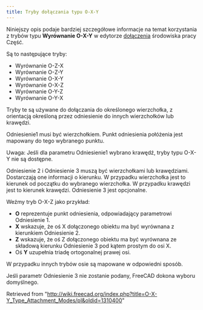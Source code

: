 ```yaml
---
title: Tryby dołączania typu O-X-Y
---
```

Niniejszy opis podaje bardziej szczegółowe informacje na temat korzystania z trybów typu **Wyrównanie O-X-Y** w edytorze [dołączenia](/Part_EditAttachment/pl "Part EditAttachment/pl") środowiska pracy Część.

Są to następujące tryby:

* Wyrównanie O-Z-X
* Wyrównanie O-Z-Y
* Wyrównanie O-X-Y
* Wyrównanie O-X-Z
* Wyrównanie O-Y-Z
* Wyrównanie O-Y-X

Tryby te są używane do dołączania do określonego wierzchołka, z orientacją określoną przez odniesienie do innych wierzchołków lub krawędzi.

Odniesienie1 musi być wierzchołkiem. Punkt odniesienia połóżenia jest mapowany do tego wybranego punktu.

Uwaga: Jeśli dla parametru Odniesienie1 wybrano krawędź, tryby typu O-X-Y nie są dostępne.

Odniesienie 2 i Odniesienie 3 muszą być wierzchołkami lub krawędziami. Dostarczają one informacji o kierunku. W przypadku wierzchołka jest to kierunek od początku do wybranego wierzchołka. W przypadku krawędzi jest to kierunek krawędzi. Odniesienie 3 jest opcjonalne.

Weźmy tryb O-X-Z jako przykład:

* **O** reprezentuje punkt odniesienia, odpowiadający parametrowi Odniesienie 1.
* **X** wskazuje, że oś X dołączonego obiektu ma być wyrównana z kierunkiem Odniesienie 2.
* **Z** wskazuje, że oś Z dołączonego obiektu ma być wyrównana ze składową kierunku Odniesienie 3 pod kątem prostym do osi X.
* Oś **Y** uzupełnia triadę ortogonalnej prawej osi.

W przypadku innych trybów osie są mapowane w odpowiedni sposób.

Jeśli parametr Odniesienie 3 nie zostanie podany, FreeCAD dokona wyboru domyślnego.

Retrieved from "<http://wiki.freecad.org/index.php?title=O-X-Y_Type_Attachment_Modes/pl&oldid=1310400>"